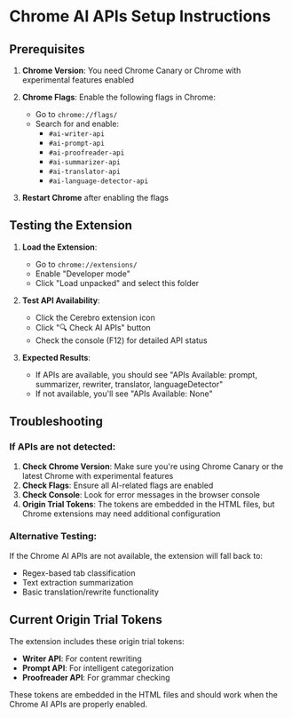 # Chrome AI APIs Setup Instructions

## Prerequisites

1. **Chrome Version**: You need Chrome Canary or Chrome with experimental features enabled
2. **Chrome Flags**: Enable the following flags in Chrome:
   - Go to `chrome://flags/`
   - Search for and enable:
     - `#ai-writer-api`
     - `#ai-prompt-api`
     - `#ai-proofreader-api`
     - `#ai-summarizer-api`
     - `#ai-translator-api`
     - `#ai-language-detector-api`

3. **Restart Chrome** after enabling the flags

## Testing the Extension

1. **Load the Extension**:
   - Go to `chrome://extensions/`
   - Enable "Developer mode"
   - Click "Load unpacked" and select this folder

2. **Test API Availability**:
   - Click the Cerebro extension icon
   - Click "🔍 Check AI APIs" button
   - Check the console (F12) for detailed API status

3. **Expected Results**:
   - If APIs are available, you should see "APIs Available: prompt, summarizer, rewriter, translator, languageDetector"
   - If not available, you'll see "APIs Available: None"

## Troubleshooting

### If APIs are not detected:

1. **Check Chrome Version**: Make sure you're using Chrome Canary or the latest Chrome with experimental features
2. **Check Flags**: Ensure all AI-related flags are enabled
3. **Check Console**: Look for error messages in the browser console
4. **Origin Trial Tokens**: The tokens are embedded in the HTML files, but Chrome extensions may need additional configuration

### Alternative Testing:

If the Chrome AI APIs are not available, the extension will fall back to:
- Regex-based tab classification
- Text extraction summarization
- Basic translation/rewrite functionality

## Current Origin Trial Tokens

The extension includes these origin trial tokens:
- **Writer API**: For content rewriting
- **Prompt API**: For intelligent categorization  
- **Proofreader API**: For grammar checking

These tokens are embedded in the HTML files and should work when the Chrome AI APIs are properly enabled.
